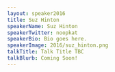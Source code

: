 ```yaml
---
layout: speaker2016
title: Suz Hinton
speakerName: Suz Hinton
speakerTwitter: noopkat
speakerBio: Bio goes here.
speakerImage: 2016/suz_hinton.png
talkTitle: Talk Title TBC
talkBlurb: Coming Soon!
---
```

